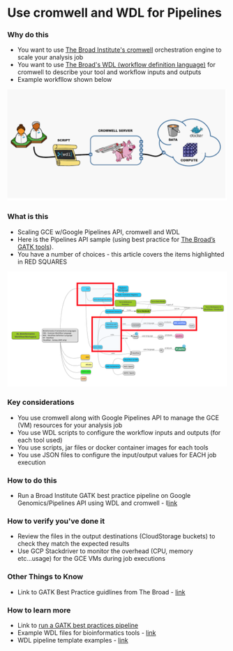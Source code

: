 # Use cromwell and WDL for Pipelines


### Why do this
 - You want to use [The Broad Institute's cromwell](https://github.com/broadinstitute/cromwell) orchestration engine to scale your analysis job
 - You want to use [The Broad's WDL (workflow definition language)](https://software.broadinstitute.org/wdl) for cromwell to describe your tool and workflow inputs and outputs
 - Example workfllow shown below

 [![wdl-cromwell](/images/wdl-cromwell.png)]()

### What is this
 - Scaling GCE w/Google Pipelines API, cromwell and WDL
 - Here is the Pipelines API sample (using best practice for [The Broad’s GATK tools](https://software.broadinstitute.org/gatk/)).
  - You have a number of choices - this article covers the items highlighted in RED SQUARES

[![cromwell](/images/cromwell.png)]()

### Key considerations
 - You use cromwell along with Google Pipelines API to manage the GCE (VM) resources for your analysis job
 - You use WDL scripts to configure the workflow inputs and outputs (for each tool used)
 - You use scripts, jar files or docker container images for each tools
 - You use JSON files to configure the input/output values for EACH job execution

### How to do this
 - Run a Broad Institute GATK best practice pipeline on Google Genomics/Pipelines API using WDL and cromwell - l[link](https://cloud.google.com/genomics/docs/tutorials/gatk)

### How to verify you've done it
 - Review the files in the output destinations (CloudStorage buckets) to check they match the expected results
 - Use GCP Stackdriver to monitor the overhead (CPU, memory etc...usage) for the GCE VMs during job executions

### Other Things to Know
 - Link to GATK Best Practice guidlines from The Broad - [link](https://software.broadinstitute.org/gatk/best-practices/)

### How to learn more
 - Link to [run a GATK best practices pipeline](https://cloud.google.com/genomics/docs/tutorials/gatk)
 - Example WDL files for bioinformatics tools - [link](https://github.com/biowdl/tasks)
 - WDL pipeline template examples - [link](https://github.com/biowdl/pipeline-template)